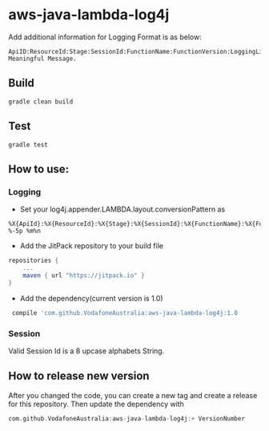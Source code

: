 # aws-java-lambda-log4j
Add additional information for Logging
Format is as below:
```
ApiID:ResourceId:Stage:SessionId:FunctionName:FunctionVersion:LoggingLineNumber:LoggingPriority: Meaningful Message.
```

## Build
`gradle clean build`

## Test
`gradle test`

## How to use:
### Logging
* Set your log4j.appender.LAMBDA.layout.conversionPattern as 
```
%X{ApiId}:%X{ResourceId}:%X{Stage}:%X{SessionId}:%X{FunctionName}:%X{FunctionVersion}:%c:%L: %-5p %m%n
```
* Add the JitPack repository to your build file
```groovy
repositories {
	...
	maven { url "https://jitpack.io" }
}
```
* Add the dependency(current version is 1.0)
```groovy
 compile 'com.github.VodafoneAustralia:aws-java-lambda-log4j:1.0
```
### Session
Valid Session Id is a 8 upcase alphabets String.

## How to release new version
After you changed the code, you can create a new tag and create a release for this repository. Then update the dependency with 
```groovy
com.github.VodafoneAustralia:aws-java-lambda-log4j:+ VersionNumber
```